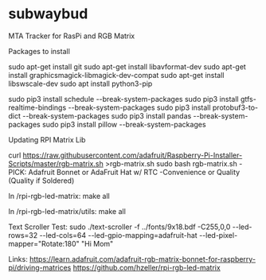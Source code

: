 # subwaybud
MTA Tracker for RasPi and RGB Matrix

Packages to install

sudo apt-get install git
sudo apt-get install libavformat-dev
sudo apt-get install graphicsmagick-libmagick-dev-compat
sudo apt-get install libswscale-dev
sudo apt install python3-pip


sudo pip3 install schedule --break-system-packages
sudo pip3 install gtfs-realtime-bindings --break-system-packages
sudo pip3 install protobuf3-to-dict --break-system-packages
sudo pip3 install pandas --break-system-packages
sudo pip3 install pillow --break-system-packages

Updating RPI Matrix Lib

curl https://raw.githubusercontent.com/adafruit/Raspberry-Pi-Installer-Scripts/master/rgb-matrix.sh >rgb-matrix.sh
sudo bash rgb-matrix.sh
	-PICK: Adafruit Bonnet or AdaFruit Hat w/ RTC
	-Convenience or Quality (Quality if Soldered)

In /rpi-rgb-led-matrix:
make all

In /rpi-rgb-led-matrix/utils:
make all

Text Scroller Test:
sudo ./text-scroller -f ../fonts/9x18.bdf -C255,0,0 --led-rows=32 --led-cols=64 --led-gpio-mapping=adafruit-hat --led-pixel-mapper="Rotate:180" "Hi Mom"


Links:
https://learn.adafruit.com/adafruit-rgb-matrix-bonnet-for-raspberry-pi/driving-matrices
https://github.com/hzeller/rpi-rgb-led-matrix
